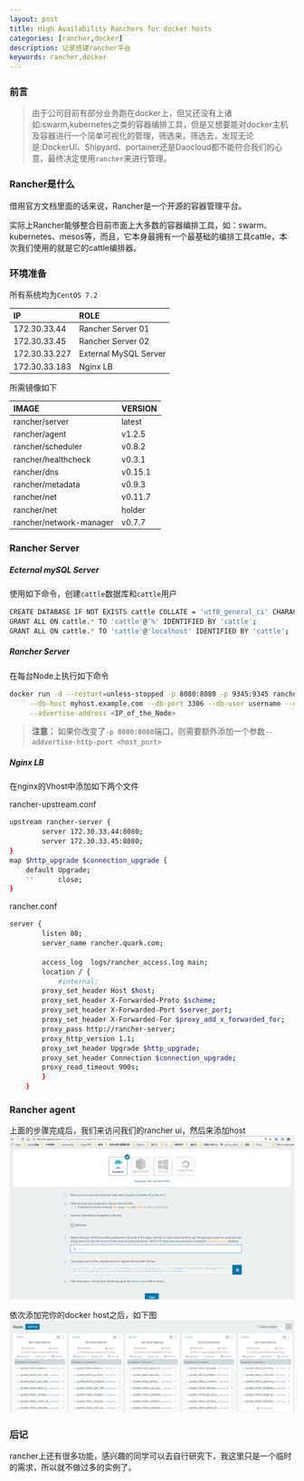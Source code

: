 ```yaml
---
layout: post
title: High Availability Ranchers for docker hosts
categories: [rancher,docker]
description: 记录搭建rancher平台
keywords: rancher,docker
---
```


### 前言

> 由于公司目前有部分业务跑在docker上，但又还没有上诸如:swarm,kubernetes之类的容器编排工具，但是又想要能对docker主机及容器进行一个简单可视化的管理，筛选来，筛选去，发现无论是:DockerUI、Shipyard、portainer还是Daocloud都不能符合我们的心意，最终决定使用`rancher`来进行管理。

### Rancher是什么

借用官方文档里面的话来说，Rancher是一个开源的容器管理平台。

实际上Rancher能够整合目前市面上大多数的容器编排工具，如：swarm、kubernetes、mesos等，而且，它本身最拥有一个最基础的编排工具cattle，本次我们使用的就是它的cattle编排器。

### 环境准备

所有系统均为`CentOS 7.2`

| IP | ROLE |
| :--- | :--- |
| 172.30.33.44 | Rancher Server 01 |
| 172.30.33.45 | Rancher Server 02 |
| 172.30.33.227 | External MySQL Server |
| 172.30.33.183 | Nginx LB |

所需镜像如下

| IMAGE | VERSION |
| :--- | :--- |
| rancher/server | latest |
| rancher/agent | v1.2.5 |
| rancher/scheduler | v0.8.2 |
| rancher/healthcheck | v0.3.1 |
| rancher/dns | v0.15.1 |
| rancher/metadata | v0.9.3 |
| rancher/net | v0.11.7 |
| rancher/net | holder |
| rancher/network-manager | v0.7.7 |

### Rancher Server

##### Ecternal mySQL Server

使用如下命令，创建`cattle`数据库和`cattle`用户

```bash
CREATE DATABASE IF NOT EXISTS cattle COLLATE = 'utf8_general_ci' CHARACTER SET = 'utf8';
GRANT ALL ON cattle.* TO 'cattle'@'%' IDENTIFIED BY 'cattle';
GRANT ALL ON cattle.* TO 'cattle'@'localhost' IDENTIFIED BY 'cattle';
```

##### Rancher Server

在每台Node上执行如下命令

```bash
docker run -d --restart=unless-stopped -p 8080:8080 -p 9345:9345 rancher/server \
     --db-host myhost.example.com --db-port 3306 --db-user username --db-pass password --db-name cattle \
     --advertise-address <IP_of_the_Node>
```

> **注意：** 如果你改变了`-p 8080:8080`端口，则需要额外添加一个参数`--addvertise-http-port <host_port>`

##### Nginx LB

在nginx的Vhost中添加如下两个文件

rancher-upstream.conf

```bash
upstream rancher-server {
        server 172.30.33.44:8080;
        server 172.30.33.45:8080;
}
map $http_upgrade $connection_upgrade {
    default Upgrade;
    ''      close;
}         
```

rancher.conf

```bash
server {
        listen 80;
        server_name rancher.quark.com;

        access_log  logs/rancher_access.log main;
        location / {
            #internal;
        proxy_set_header Host $host;
        proxy_set_header X-Forwarded-Proto $scheme;
        proxy_set_header X-Forwarded-Port $server_port;
        proxy_set_header X-Forwarded-For $proxy_add_x_forwarded_for;
        proxy_pass http://rancher-server;
        proxy_http_version 1.1;
        proxy_set_header Upgrade $http_upgrade;
        proxy_set_header Connection $connection_upgrade;
        proxy_read_timeout 900s;
        }
    }       
```

### Rancher agent

上面的步骤完成后，我们来访问我们的rancher ui，然后来添加host
![](/images/posts/rancher-add-agent.png)

依次添加完你的docker host之后，如下图
![](/images/posts/rancher-ui.png)

### 后记

rancher上还有很多功能，感兴趣的同学可以去自行研究下，我这里只是一个临时的需求，所以就不做过多的实例了。
